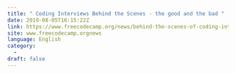 ```yaml
---
title: " Coding Interviews Behind the Scenes - the good and the bad "
date: 2019-08-05T16:15:22Z
link: https://www.freecodecamp.org/news/behind-the-scenes-of-coding-interviews-good-vs-bad/?utm_medium=RSS&utm_source=news.12bit.vn
site: www.freecodecamp.orgnews
language: English
category:
  -   
draft: false
---
```

